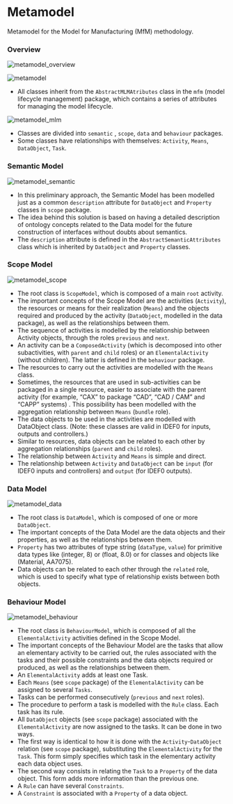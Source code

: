 # Metamodel
Metamodel for the Model for Manufacturing (MfM) methodology.

### Overview

![metamodel_overview](overview.png)

![metamodel](metamodel.png)

- All classes inherit from the `AbstractMLMAtributes` class in the `mfm` (model lifecycle management) package, which contains a series of attributes for managing the model lifecycle.

![metamodel_mlm](mlm.png)

- Classes are divided into `semantic` , `scope`, `data` and `behaviour` packages.
- Some classes have relationships with themselves: `Activity`, `Means`, `DataObject`, `Task`.


### Semantic Model

![metamodel_semantic](semantic.png)

- In this preliminary approach, the Semantic Model has been modelled just as a common `description` attribute for `DataObject` and `Property` classes in `scope` package.
- The idea behind this solution is based on having a detailed description of ontology concepts related to the Data model for the future construction of interfaces without doubts about semantics.
- The `description` attribute is defined in the `AbstractSemanticAttributes` class which is inherited by `DataObject` and `Property` classes.

### Scope Model

![metamodel_scope](scope.png)

- The root class is `ScopeModel`, which is composed of a main `root` activity.
- The important concepts of the Scope Model are the activities (`Activity`), the resources or means for their realization (`Means`) and the objects required and produced by the activity (`DataObject`, modelled in the data package), as well as the relationships between them.
- The sequence of activities is modelled by the relationship between Activity objects, through the roles `previous` and `next`.
- An activity can be a `ComposedActivity` (which is decomposed into other subactivities, with `parent` and `child` roles) or an `ElementalActivity` (without children). The latter is defined in the `behaviour` package.
- The resources to carry out the activities are modelled with the `Means` class.
- Sometimes, the resources that are used in sub-activities can be packaged in a single resource, easier to associate with the parent activity (for example, “CAX” to package “CAD”, “CAD / CAM” and “CAPP” systems) . This possibility has been modelled with the aggregation relationship between `Means` (`bundle` role).
- The data objects to be used in the activities are modelled with DataObject class. (Note: these classes are valid in IDEF0 for inputs, outputs and controllers.)
- Similar to resources, data objects can be related to each other by aggregation relationships (`parent` and `child` roles).
- The relationship between `Activity` and `Means` is simple and direct.
- The relationship between `Activity` and `DataObject` can be `input` (for IDEF0 inputs and controllers) and `output` (for IDEF0 outputs).

### Data Model

![metamodel_data](data.png)

- The root class is `DataModel`, which is composed of one or more `DataObject`.
- The important concepts of the Data Model are the data objects and their properties, as well as the relationships between them.
- `Property` has two attributes of type string (`dataType`, `value`) for primitive data types like (integer, 8) or (float, 8.0) or for classes and objects like (Material, AA7075).
- Data objects can be related to each other through the `related` role, which is used to specify what type of relationship exists between both objects.

### Behaviour Model

![metamodel_behaviour](behaviour.png)

- The root class is `BehaviourModel`, which is composed of all the `ElementalActivity` activities defined in the Scope Model.
- The important concepts of the Behaviour Model are the tasks that allow an elementary activity to be carried out, the rules associated with the tasks and their possible constraints and the data objects required or produced, as well as the relationships between them.
- An `ElementalActivity` adds at least one Task.
- Each `Means` (see `scope` package) of the `ElementalActivity` can be assigned to several `Tasks`.
- Tasks can be performed consecutively (`previous` and `next` roles).
- The procedure to perform a task is modelled with the `Rule` class. Each task has its rule.
- All `DataObject` objects (see `scope` package) associated with the `ElementalActivity` are now assigned to the tasks. It can be done in two ways.
- The first way is identical to how it is done with the `Activity`-`DataObject` relation (see `scope` package), substituting the `ElementalActivity` for the `Task`. This form simply specifies which task in the elementary activity each data object uses.
- The second way consists in relating the `Task` to a `Property` of the data object. This form adds more information than the previous one.
- A `Rule` can have several `Constraints`.
- A `Constraint` is associated with a `Property` of a data object.


